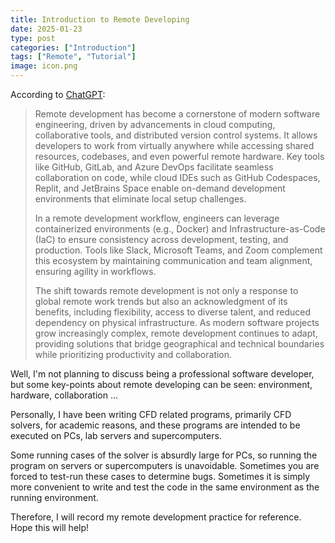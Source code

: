 ```yaml
---
title: Introduction to Remote Developing
date: 2025-01-23 
type: post
categories: ["Introduction"]
tags: ["Remote", "Tutorial"]
image: icon.png
---
```


According to [ChatGPT](https://chatgpt.com/share/679209a0-eb98-8001-8b0d-b5d9ae2c76fe):

> Remote development has become a cornerstone of modern software engineering, driven by advancements in cloud computing, collaborative tools, and distributed version control systems. It allows developers to work from virtually anywhere while accessing shared resources, codebases, and even powerful remote hardware. Key tools like GitHub, GitLab, and Azure DevOps facilitate seamless collaboration on code, while cloud IDEs such as GitHub Codespaces, Replit, and JetBrains Space enable on-demand development environments that eliminate local setup challenges.
>
> In a remote development workflow, engineers can leverage containerized environments (e.g., Docker) and Infrastructure-as-Code (IaC) to ensure consistency across development, testing, and production. Tools like Slack, Microsoft Teams, and Zoom complement this ecosystem by maintaining communication and team alignment, ensuring agility in workflows.
>
> The shift towards remote development is not only a response to global remote work trends but also an acknowledgment of its benefits, including flexibility, access to diverse talent, and reduced dependency on physical infrastructure. As modern software projects grow increasingly complex, remote development continues to adapt, providing solutions that bridge geographical and technical boundaries while prioritizing productivity and collaboration.

Well, I'm not planning to discuss being a professional software developer, but some key-points about remote developing can be seen: environment, hardware, collaboration ...

Personally, I have been writing CFD related programs, primarily CFD solvers, for academic reasons, and these programs are intended to be executed on PCs, lab servers and supercomputers.

Some running cases of the solver is absurdly large for PCs, so running the program on servers or supercomputers is unavoidable. Sometimes you are forced to test-run these cases to determine bugs. Sometimes it is simply more convenient to write and test the code in the same environment as the running environment.

Therefore, I will record my remote development practice for reference. Hope this will help!
